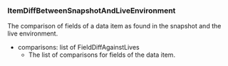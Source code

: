 ### ItemDiffBetweenSnapshotAndLiveEnvironment
The comparison of fields of a data item as found in the snapshot and the live environment.

- comparisons: list of FieldDiffAgainstLives
  - The list of comparisons for fields of the data item.

